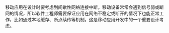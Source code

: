 移动应用在设计时要考虑到间歇性网络连接中断。移动设备常常会遇到信号弱或断网的情况，所以软件工程师需要保证应用在网络不稳定或断开的情况下也能正常工作，比如通过本地缓存、断点续传等机制。这是移动应用开发中的一个重要设计考虑。